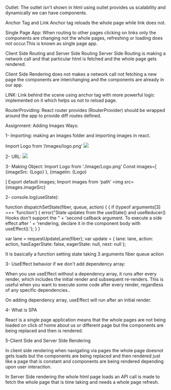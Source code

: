 Outlet:
The outlet isn't shown in html using outlet provides us scalability and dynamically we can have components.

Anchor Tag and Link
Anchor tag reloads the whole page while link does not. 

Single Page App:
When routing to other pages clicking on links only the components are changing not the whole pages, refreshing or loading does not occur.This is known as single page app.

Client Side Routing and Server Side Routing
Server Side Routing is making a network call and that particular html is fetched and the whole page gets rendered.

Client Side Rendering does not makes a network call not fetching a new page the components are interchanging and the components are already in our app.

LINK:
Link behind the scene using anchor  tag with more powerful logic implemented on it which helps us not to reload page.

RouterProviding:
React router provides (RouterProvider) should be wrapped around the app to provide diff routes defined.

Assignment:
Adding Images Ways:

1- Importing: making an images folder and importing images in react.

Import Logo from ‘/images/logo.png’
<img src={Logo}/>

2- URL: 
<img src=”https://*imageLink.com”/>

3- Making Object:
Import Logo from ‘./image/Logo.png’
Const images=[
{imageSrc: {Logo}
},
{imageIm: {Logo}

]
Export default images;
Import images from ‘path’
<img src={images.imageSrc}

2- console.log(useState):

function dispatchSetState(fiber, queue, action) {
  {
    if (typeof arguments[3] === 'function') {
      error("State updates from the useState() and useReducer() Hooks don't support the " + 'second callback argument. To execute a side effect after ' + 'rendering, declare it in the component body with useEffect().');
    }
  }

  var lane = requestUpdateLane(fiber);
  var update = {
    lane: lane,
    action: action,
    hasEagerState: false,
    eagerState: null,
    next: null
  };

It is basically a function setting state taking 3 arguments fiber queue action

3- UseEffect behavior if we don't add dependency array:

When you use useEffect without a dependency array, it runs after every render, which includes the initial render and subsequent re-renders. This is useful when you want to execute some code after every render, regardless of any specific dependencies.. 

On adding dependency array, useEffect will run after an initial render.

4- What is SPA

React is a single page application means that the whole pages are not being loaded on click of home about us or different page but the components are being replaced and then is rendered.

5-Client Side and Server SIde Rendering

In client side rendering when navigating via pages the whole page doesnot gets loads but the components are being replaced and then rendered just like a page that is constant and components are being rendered depending upon user interaction.

In Server Side rendering the whole html page loads an API call is made to fetch the whole page that is time taking and needs a whole page refresh.


